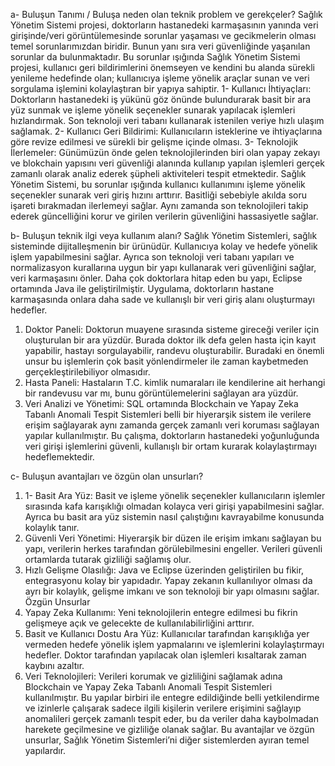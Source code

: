 a- Buluşun Tanımı /  Buluşa neden olan teknik problem ve gerekçeler?
Sağlık Yönetim Sistemi projesi, doktorların hastanedeki karmaşasının yanında veri girişinde/veri görüntülemesinde sorunlar yaşaması ve gecikmelerin olması temel sorunlarımızdan biridir. Bunun yanı sıra veri güvenliğinde yaşanılan sorunlar da bulunmaktadır.
Bu sorunlar ışığında Sağlık Yönetim Sistemi projesi, kullanıcı geri bildirimlerini önemseyen ve kendini bu alanda sürekli yenileme hedefinde olan; kullanıcıya işleme yönelik araçlar sunan ve veri sorgulama işlemini kolaylaştıran bir yapıya sahiptir.
1- Kullanıcı İhtiyaçları: Doktorların hastanedeki iş yükünü göz önünde bulundurarak basit bir ara yüz sunmak ve işleme yönelik seçenekler sunarak yapılacak işlemleri hızlandırmak. Son teknoloji veri tabanı kullanarak istenilen veriye hızlı ulaşım sağlamak.
2- Kullanıcı Geri Bildirimi: Kullanıcıların isteklerine ve ihtiyaçlarına göre revize edilmesi ve sürekli bir gelişme içinde olması.
3- Teknolojik İlerlemeler: Günümüzün önde gelen teknolojilerinden biri olan yapay zekayı ve blokchain yapısını veri güvenliği alanında kullanıp yapılan işlemleri gerçek zamanlı olarak analiz ederek şüpheli aktiviteleri tespit etmektedir.
Sağlık Yönetim Sistemi, bu sorunlar ışığında kullanıcı kullanımını işleme yönelik seçenekler sunarak veri giriş hızını arttırır. Basitliği sebebiyle akılda soru işareti bırakmadan ilerlemeyi sağlar. Aynı zamanda son teknolojileri takip ederek güncelliğini korur ve girilen verilerin güvenliğini hassasiyetle sağlar.

b- Buluşun teknik ilgi veya kullanım alanı? 
Sağlık Yönetim Sistemleri, sağlık sisteminde dijitalleşmenin bir ürünüdür. Kullanıcıya kolay ve hedefe yönelik işlem yapabilmesini sağlar. Ayrıca son teknoloji veri tabanı yapıları ve normalizasyon kurallarına uygun bir yapı kullanarak veri güvenliğini sağlar, veri karmaşasını önler. Daha çok doktorlara hitap eden bu yapı, Eclipse ortamında Java ile geliştirilmiştir. Uygulama, doktorların hastane karmaşasında onlara daha sade ve kullanışlı bir veri giriş alanı oluşturmayı hedefler.
1.	Doktor Paneli: Doktorun muayene sırasında sisteme gireceği veriler için oluşturulan bir ara yüzdür. Burada doktor ilk defa gelen hasta için kayıt yapabilir, hastayı sorgulayabilir, randevu oluşturabilir. Buradaki en önemli unsur bu işlemlerin çok basit yönlendirmeler ile zaman kaybetmeden gerçekleştirilebiliyor olmasıdır.
2.	Hasta Paneli: Hastaların T.C. kimlik numaraları ile kendilerine ait herhangi bir randevusu var mı, bunu görüntülemelerini sağlayan ara yüzdür.
3.	Veri Analizi ve Yönetimi: SQL ortamında Blockchain ve Yapay Zeka Tabanlı Anomali Tespit Sistemleri belli bir hiyerarşik sistem ile verilere erişim sağlayarak aynı zamanda gerçek zamanlı veri koruması sağlayan yapılar kullanılmıştır.
Bu çalışma, doktorların hastanedeki yoğunluğunda veri girişi işlemlerini güvenli, kullanışlı bir ortam kurarak kolaylaştırmayı hedeflemektedir.

c- Buluşun avantajları ve özgün olan unsurları?
1.	1- Basit Ara Yüz:
Basit ve işleme yönelik seçenekler kullanıcıların işlemler sırasında kafa karışıklığı olmadan kolayca veri girişi yapabilmesini sağlar. Ayrıca bu basit ara yüz sistemin nasıl çalıştığını kavrayabilme konusunda kolaylık tanır.
2.	Güvenli Veri Yönetimi:
Hiyerarşik bir düzen ile erişim imkanı sağlayan bu yapı, verilerin herkes tarafından görülebilmesini engeller. Verileri güvenli ortamlarda tutarak gizliliği sağlamış olur.
3.	  Hızlı Gelişme Olasılığı:
Java ve Eclipse üzerinden geliştirilen bu fikir, entegrasyonu kolay bir yapıdadır. Yapay zekanın kullanılıyor olması da ayrı bir kolaylık, gelişme imkanı ve son teknoloji bir yapı olmasını sağlar.
Özgün Unsurlar
1.	 Yapay Zeka Kullanımı:
Yeni teknolojilerin entegre edilmesi bu fikrin gelişmeye açık ve gelecekte de kullanılabilirliğini arttırır.
2.	 Basit ve Kullanıcı Dostu Ara Yüz:
Kullanıcılar tarafından karışıklığa yer vermeden hedefe yönelik işlem yapmalarını ve işlemlerini kolaylaştırmayı hedefler. Doktor tarafından yapılacak olan işlemleri kısaltarak zaman kaybını azaltır.
3.	Veri Teknolojileri:
Verileri korumak ve gizliliğini sağlamak adına Blockchain ve Yapay Zeka Tabanlı Anomali Tespit Sistemleri kullanılmıştır. Bu yapılar birbiri ile entegre edildiğinde belli yetkilendirme ve izinlerle çalışarak sadece ilgili kişilerin verilere erişimini sağlayıp anomalileri gerçek zamanlı tespit eder, bu da veriler daha kaybolmadan harekete geçilmesine ve gizliliğe olanak sağlar.
Bu avantajlar ve özgün unsurlar, Sağlık Yönetim Sistemleri’ni diğer sistemlerden ayıran temel yapılardır. 
